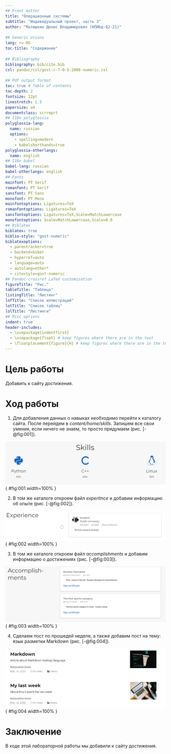 ```yaml
---
## Front matter
title: "Операционные системы"
subtitle: "Индивидуальный проект, часть 3"
author: "Матюшкин Денис Владимирович (НПИбд-02-21)"

## Generic otions
lang: ru-RU
toc-title: "Содержание"

## Bibliography
bibliography: bib/cite.bib
csl: pandoc/csl/gost-r-7-0-5-2008-numeric.csl

## Pdf output format
toc: true # Table of contents
toc-depth: 2
fontsize: 12pt
linestretch: 1.5
papersize: a4
documentclass: scrreprt
## I18n polyglossia
polyglossia-lang:
  name: russian
  options:
	- spelling=modern
	- babelshorthands=true
polyglossia-otherlangs:
  name: english
## I18n babel
babel-lang: russian
babel-otherlangs: english
## Fonts
mainfont: PT Serif
romanfont: PT Serif
sansfont: PT Sans
monofont: PT Mono
mainfontoptions: Ligatures=TeX
romanfontoptions: Ligatures=TeX
sansfontoptions: Ligatures=TeX,Scale=MatchLowercase
monofontoptions: Scale=MatchLowercase,Scale=0.9
## Biblatex
biblatex: true
biblio-style: "gost-numeric"
biblatexoptions:
  - parentracker=true
  - backend=biber
  - hyperref=auto
  - language=auto
  - autolang=other*
  - citestyle=gost-numeric
## Pandoc-crossref LaTeX customization
figureTitle: "Рис."
tableTitle: "Таблица"
listingTitle: "Листинг"
lofTitle: "Список иллюстраций"
lotTitle: "Список таблиц"
lolTitle: "Листинги"
## Misc options
indent: true
header-includes:
  - \usepackage{indentfirst}
  - \usepackage{float} # keep figures where there are in the text
  - \floatplacement{figure}{H} # keep figures where there are in the text
---
```


# Цель работы

Добавить к сайту достижения.

# Ход работы

1. Для добавления данных о навыках необходимо перейти к каталогу сайта. После перейдем в *content/home/skills*. Запишем все свои умения, если ничего не знаем, то просто придумаем (рис. [-@fig:001]).

![Информация о навыках](image/1.png){ #fig:001 width=100% }

2. В том же каталоге откроем файл *experitnce* и добавим информацию об опыте (рис. [-@fig:002]).

![Информация об опыте](image/2.png){ #fig:002 width=100% }

3. В том же каталоге откроем файл *accomplishments* и добавим информацию о достижениях (рис. [-@fig:003]).

![Информация о достижениях](image/3.png){ #fig:003 width=100% }

4. Сделаем пост по прошедей неделе, а также добавим пост на тему: язык разметки Markdown (рис. [-@fig:004]).

![Добавление двух постов](image/4.png){ #fig:004 width=100% }

# Заключение 

В ходе этой лабораторной работы мы добавили к сайту достижения.









































